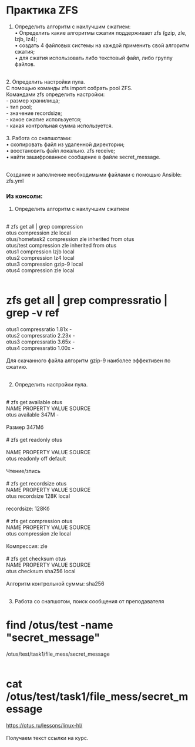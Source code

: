 <h1>Практика ZFS</h1>

1. Определить алгоритм с наилучшим сжатием:<br>
    • Определить какие алгоритмы сжатия поддерживает zfs (gzip, zle, lzjb, lz4);<br>
    • создать 4 файловых системы на каждой применить свой алгоритм сжатия;<br>
    • для сжатия использовать либо текстовый файл, либо группу файлов.<br>
<br>
2. Определить настройки пула.<br>
    С помощью команды zfs import собрать pool ZFS.<br>
    Командами zfs определить настройки:<br>
    - размер хранилища;<br>
    - тип pool;<br>
    - значение recordsize;<br>
    - какое сжатие используется;<br>
    - какая контрольная сумма используется.<br>
<br>
3. Работа со снапшотами:<br>
    • скопировать файл из удаленной директории;<br>
    • восстановить файл локально. zfs receive;<br>
    • найти зашифрованное сообщение в файле secret_message.<br>
<br>
<p> 
   Создание и заполнение необходимыми файлами c помощью Ansible: zfs.yml
</p>

<h3>Из консоли:</h3>

1. Определить алгоритм с наилучшим сжатием<br>
<br>
# zfs get all | grep compression <br>
otus             compression           zle                       local<br>
otus/hometask2   compression           zle                       inherited from otus<br>
otus/test        compression           zle                       inherited from otus<br>
otus1            compression           lzjb                      local<br>
otus2            compression           lz4                       local<br>
otus3            compression           gzip-9                    local<br>
otus4            compression           zle                       local<br>
<br>

# zfs get all | grep compressratio | grep -v ref <br>
otus1            compressratio         1.81x                     -<br>
otus2            compressratio         2.23x                     -<br>
otus3            compressratio         3.65x                     -<br>
otus4            compressratio         1.00x                     -<br>
<br>
Для скачанного файла алгоритм gzip-9 наиболее эффективен по сжатию.<br>
<br>

2. Определить настройки пула.<br>
<br>
# zfs get available otus<br>
NAME  PROPERTY   VALUE  SOURCE<br>
otus  available  347M   -<br>
<br>
Размер 347Мб<br>
<br>
# zfs get readonly otus<br>
<br>
NAME  PROPERTY  VALUE   SOURCE<br>
otus  readonly  off     default<br>
<br>
Чтение/зпись<br>
<br>
# zfs get recordsize otus<br>
NAME  PROPERTY    VALUE    SOURCE<br>
otus  recordsize  128K     local<br>
<br>
recordsize: 128Кб<br>
<br>
# zfs get compression otus<br>
NAME  PROPERTY     VALUE           SOURCE<br>
otus  compression  zle             local<br>
<br>
Компрессия: zle<br>
<br>
# zfs get checksum otus<br>
NAME  PROPERTY  VALUE      SOURCE<br>
otus  checksum  sha256     local<br>
<br>
Алгоритм контрольной суммы: sha256<br>
<br>

3. Работа со снапшотом, поиск сообщения от преподавателя<br>
# find /otus/test -name "secret_message"<br>
/otus/test/task1/file_mess/secret_message<br>
<br>
# cat /otus/test/task1/file_mess/secret_message<br>
https://otus.ru/lessons/linux-hl/<br>
<br>
Получаем текст ссылки на курс.<br>

